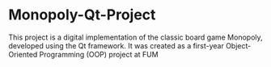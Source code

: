 # Monopoly-Qt-Project
This project is a digital implementation of the classic board game Monopoly, developed using the Qt framework. It was created as a first-year Object-Oriented Programming (OOP) project at FUM
